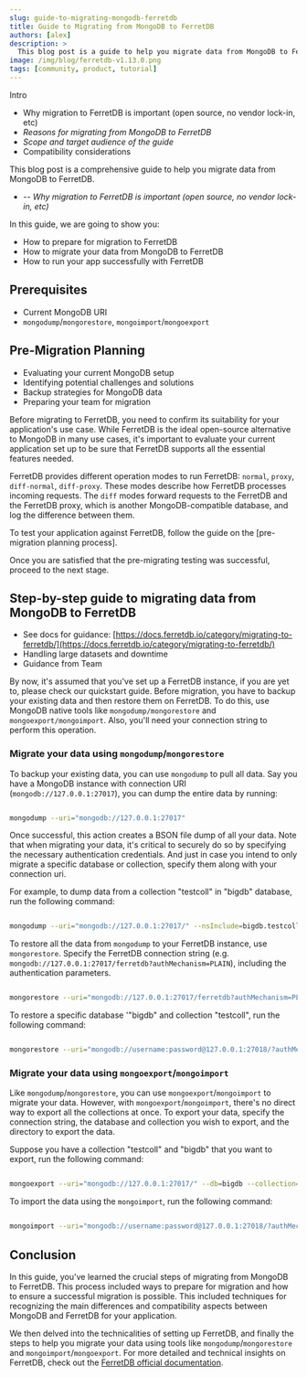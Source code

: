 ```yaml
---
slug: guide-to-migrating-mongodb-ferretdb
title: Guide to Migrating from MongoDB to FerretDB
authors: [alex]
description: >
  This blog post is a guide to help you migrate data from MongoDB to FerretDB.
image: /img/blog/ferretdb-v1.13.0.png
tags: [community, product, tutorial]
---
```


Intro

- Why migration to FerretDB is important (open source, no vendor lock-in, etc)
- _Reasons for migrating from MongoDB to FerretDB_
- _Scope and target audience of the guide_
- Compatibility considerations

This blog post is a comprehensive guide to help you migrate data from MongoDB to FerretDB.

- _-- Why migration to FerretDB is important (open source, no vendor lock-in, etc)_

In this guide, we are going to show you:

- How to prepare for migration to FerretDB
- How to migrate your data from MongoDB to FerretDB
- How to run your app successfully with FerretDB

## Prerequisites

- Current MongoDB URI
- `mongodump`/`mongorestore`, `mongoimport`/`mongoexport`

## Pre-Migration Planning

- Evaluating your current MongoDB setup
- Identifying potential challenges and solutions
- Backup strategies for MongoDB data
- Preparing your team for migration

Before migrating to FerretDB, you need to confirm its suitability for your application's use case.
While FerretDB is the ideal open-source alternative to MongoDB in many use cases, it's important to evaluate your current application set up to be sure that FerretDB supports all the essential features needed.

FerretDB provides different operation modes to run FerretDB: `normal`, `proxy`, `diff-normal`, `diff-proxy`.
These modes describe how FerretDB processes incoming requests.
The `diff` modes forward requests to the FerretDB and the FerretDB proxy, which is another MongoDB-compatible database, and log the difference between them.

To test your application against FerretDB, follow the guide on the [pre-migration planning process].

Once you are satisfied that the pre-migrating testing was successful, proceed to the next stage.

## Step-by-step guide to migrating data from MongoDB to FerretDB

- See docs for guidance: [https://docs.ferretdb.io/category/migrating-to-ferretdb/](https://docs.ferretdb.io/category/migrating-to-ferretdb/)
- Handling large datasets and downtime
- Guidance from Team

By now, it's assumed that you've set up a FerretDB instance, if you are yet to, please check our quickstart guide.
Before migration, you have to backup your existing data and then restore them on FerretDB.
To do this, use MongoDB native tools like `mongodump/mongorestore` and `mongoexport/mongoimport`.
Also, you'll need your connection string to perform this operation.

### Migrate your data using `mongodump`/`mongorestore`

To backup your existing data, you can use `mongodump` to pull all data.
Say you have a MongoDB instance with connection URI (`mongodb://127.0.0.1:27017`), you can dump the entire data by running:

```sh

mongodump --uri="mongodb://127.0.0.1:27017"

```

Once successful, this action creates a BSON file dump of all your data.
Note that when migrating your data, it's critical to securely do so by specifying the necessary authentication credentials.
And just in case you intend to only migrate a specific database or collection, specify them along with your connection uri.

For example, to dump data from a collection "testcoll" in "bigdb" database, run the following command:

```sh

mongodump --uri="mongodb://127.0.0.1:27017/" --nsInclude=bigdb.testcoll

```

To restore all the data from `mongodump` to your FerretDB instance, use `mongorestore`.
Specify the FerretDB connection string (e.g. `mongodb://127.0.0.1:27017/ferretdb?authMechanism=PLAIN`), including the authentication parameters.

```sh

mongorestore --uri="mongodb://127.0.0.1:27017/ferretdb?authMechanism=PLAIN"

```

To restore a specific database '"bigdb" and collection "testcoll", run the following command:

```sh

mongorestore --uri="mongodb://username:password@127.0.0.1:27018/?authMechanism=PLAIN" --nsInclude=bigdb.testcoll

```

### Migrate your data using `mongoexport`/`mongoimport`

Like `mongodump`/`mongorestore`, you can use `mongoexport`/`mongoimport` to migrate your data.
However, with `mongoexport`/`mongoimport`, there's no direct way to export all the collections at once.
To export your data, specify the connection string, the database and collection you wish to export, and the directory to export the data.

Suppose you have a collection "testcoll" and "bigdb" that you want to export, run the following command:

```sh

mongoexport --uri="mongodb://127.0.0.1:27017/" --db=bigdb --collection=testcoll --out=testcoll.json

```

To import the data using the `mongoimport`, run the following command:

```sh

mongoimport --uri="mongodb://username:password@127.0.0.1:27018/?authMechanism=PLAIN" --db=bigdb --collection=testcoll --file=testcoll.json

```

## Conclusion

In this guide, you've learned the crucial steps of migrating from MongoDB to FerretDB.
This process included ways to prepare for migration and how to ensure a successful migration is possible.
This included techniques for recognizing the main differences and compatibility aspects between MongoDB and FerretDB for your application.

We then delved into the technicalities of setting up FerretDB, and finally the steps to help you migrate your data using tools like `mongodump`/`mongorestore` and `mongoimport`/`mongoexport`.
For more detailed and technical insights on FerretDB, check out the [FerretDB official documentation](https://docs.ferretdb.io/).
